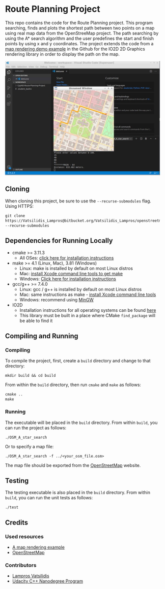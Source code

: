 # Route Planning Project

This repo contains the code for the Route Planning project. 
This program searching, finds and plots the shortest path between two points on a map using real map data from the OpenStreeMap project. 
The path searching by using the A* search algorithm and the user predefines the start and finish points by using x and y coordinates. 
The project extends the code from a [map rendering demo example](https://github.com/cpp-io2d/P0267_RefImpl/tree/master/P0267_RefImpl/Samples/maps) in the Github
for the IO2D 2D Graphics rendering library in order to display the path on the map.


![picture](map1.png)

## Cloning

When cloning this project, be sure to use the `--recurse-submodules` flag. Using HTTPS:
```
git clone https://Vatsilidis_Lampros@bitbucket.org/Vatsilidis_Lampros/openstreetmap_route_planner.git --recurse-submodules
```


## Dependencies for Running Locally
* cmake >= 3.11.3
  * All OSes: [click here for installation instructions](https://cmake.org/install/)
* make >= 4.1 (Linux, Mac), 3.81 (Windows)
  * Linux: make is installed by default on most Linux distros
  * Mac: [install Xcode command line tools to get make](https://developer.apple.com/xcode/features/)
  * Windows: [Click here for installation instructions](http://gnuwin32.sourceforge.net/packages/make.htm)
* gcc/g++ >= 7.4.0
  * Linux: gcc / g++ is installed by default on most Linux distros
  * Mac: same instructions as make - [install Xcode command line tools](https://developer.apple.com/xcode/features/)
  * Windows: recommend using [MinGW](http://www.mingw.org/)
* IO2D
  * Installation instructions for all operating systems can be found [here](https://github.com/cpp-io2d/P0267_RefImpl/blob/master/BUILDING.md)
  * This library must be built in a place where CMake `find_package` will be able to find it

## Compiling and Running

### Compiling
To compile the project, first, create a `build` directory and change to that directory:
```
mkdir build && cd build
```
From within the `build` directory, then run `cmake` and `make` as follows:
```
cmake ..
make
```
### Running
The executable will be placed in the `build` directory. From within `build`, you can run the project as follows:
```
./OSM_A_star_search
```
Or to specify a map file:
```
./OSM_A_star_search -f ../<your_osm_file.osm>
```
The map file should be exported from the [OpenStreetMap](https://www.openstreetmap.org/) website.

## Testing

The testing executable is also placed in the `build` directory. From within `build`, you can run the unit tests as follows:
```
./test
```

## Credits
### Used resources
* [A map rendering example](https://github.com/cpp-io2d/P0267_RefImpl/tree/master/P0267_RefImpl/Samples/maps)	
* [OpenStreetMap](https://wiki.openstreetmap.org/wiki/Main_Page)

### Contributors
* [Lampros Vatsilidis](https://www.linkedin.com/in/lampros-vatsilidis-5666ba128/)
* [Udacity C++ Nanodegree Program](https://www.udacity.com/course/c-plus-plus-nanodegree--nd213) 
